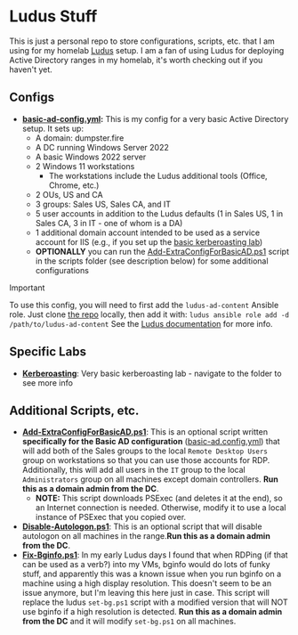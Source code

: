 # Ludus Stuff

This is just a personal repo to store configurations, scripts, etc. that I am
using for my homelab [Ludus](https://ludus.cloud/) setup. I am a fan of using
Ludus for deploying Active Directory ranges in my homelab, it's worth checking
out if you haven't yet.

## Configs

* **[basic-ad-config.yml](basic-ad-config.yml):** This is my config for a very basic Active Directory setup. It sets up:
    - A domain: dumpster.fire 
    - A DC running Windows Server 2022
    - A basic Windows 2022 server
    - 2 Windows 11 workstations
        * The workstations include the Ludus additional tools (Office, Chrome, etc.)
    - 2 OUs, US and CA
    - 3 groups: Sales US, Sales CA, and IT
    - 5 user accounts in addition to the Ludus defaults (1 in Sales US, 1 in Sales CA, 3 in IT - one of whom is a DA)
    - 1 additional domain account intended to be used as a service account for IIS (e.g., if you set up the [basic kerberoasting lab](kerberoasting/README.md))
    - **OPTIONALLY** you can run the [Add-ExtraConfigForBasicAD.ps1](scripts/Add-ExtraConfigForBasicAD.ps1) script in the scripts folder (see description below) for some additional configurations
    
> [!IMPORTANT]
> To use this config, you will need to first add the `ludus-ad-content` Ansible role. Just clone [the repo](https://github.com/Cyblex-Consulting/ludus-ad-content) locally, then add it with:
> `ludus ansible role add -d /path/to/ludus-ad-content`
> See the [Ludus documentation](https://docs.ludus.cloud/docs/roles) for more info. 

## Specific Labs

* [**Kerberoasting**](./kerberoasting): Very basic kerberoasting lab - navigate to the folder to see more info

## Additional Scripts, etc.

* [**Add-ExtraConfigForBasicAD.ps1**](scripts/Add-ExtraConfigForBasicAD.ps1): This is an optional script written **specifically for the Basic AD configuration** \([basic-ad.config.yml](basic-ad-config.yml)\) that will add both of the Sales groups to the local `Remote Desktop Users` group on workstations so that you can use those accounts for RDP. Additionally, this will add all users in the `IT` group to the local `Administrators` group on all machines except domain controllers. **Run this as a domain admin from the DC**.
    - **NOTE:** This script downloads PSExec (and deletes it at the end), so an Internet connection is needed. Otherwise, modify it to use a local instance of PSExec that you copied over.
* [**Disable-Autologon.ps1**](scripts/Disable-Autologon.ps1): This is an optional script that will disable autologon on all machines in the range.**Run this as a domain admin from the DC**.
* [**Fix-Bginfo.ps1**](scripts/Fix-Bginfo.ps1): In my early Ludus days I found that when RDPing (if that can be used as a verb?) into my VMs, bginfo would do lots of funky stuff, and apparently this was a known issue when you run bginfo on a machine using a high display resolution. This doesn't seem to be an issue anymore, but I'm leaving this here just in case. This script will replace the ludus `set-bg.ps1` script with a modified version that will NOT use bginfo if a high resolution is detected. **Run this as a domain admin from the DC** and it will modify `set-bg.ps1` on all machines.
